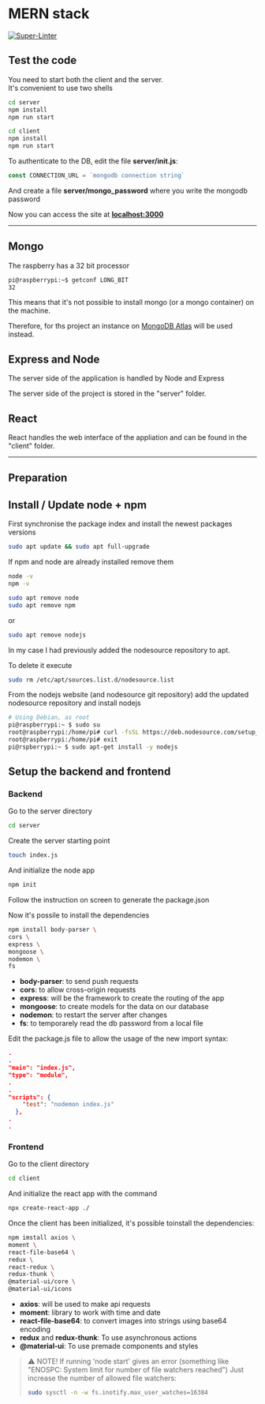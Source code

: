 # MERN stack
[![Super-Linter](https://github.com/GGn0/training_mern/actions/workflows/superlinter.yml/badge.svg)](https://github.com/GGn0/training_mern/actions/workflows/superlinter.yml)

## Test the code
You need to start both the client and the server.  
It's convenient to use two shells
```sh
cd server
npm install
npm run start
```
```sh
cd client
npm install
npm run start
```
To authenticate to the DB, edit the file **server/init.js**:
```javascript
const CONNECTION_URL = `mongodb connection string`

```
And create a file **server/mongo_password** where you write the mongodb password

Now you can access the site at [**localhost:3000**](https://localhost:3000)  

---

## Mongo
The raspberry has a 32 bit processor
```sh
pi@raspberrypi:~$ getconf LONG_BIT
32
```

This means that it's not possible to install mongo (or a mongo container) on the machine.

Therefore, for ths project an instance on [MongoDB Atlas](https://www.mongodb.com/cloud/atlas/) will be used instead.

## Express and Node
The server side of the application is handled by Node and Express

The server side of the project is stored in the "server" folder.

## React
React handles the web interface of the appliation and can be found in the "client" folder.

---

## Preparation

## Install / Update node + npm
First synchronise the package index
and install the newest packages versions
```sh
sudo apt update && sudo apt full-upgrade
```

If npm and node are already installed remove them
```sh
node -v
npm -v
```
```sh
sudo apt remove node
sudo apt remove npm
```
or
```sh
sudo apt remove nodejs
```

In my case I had previously added the nodesource repository to apt.

To delete it execute
```sh
sudo rm /etc/apt/sources.list.d/nodesource.list
```

From the nodejs website (and nodesource git repository)
add the updated nodesource repository and install nodejs
```sh
# Using Debian, as root
pi@raspberrypi:~ $ sudo su
root@raspberrypi:/home/pi# curl -fsSL https://deb.nodesource.com/setup_16.x | bash -
root@raspberrypi:/home/pi# exit
pi@rspberrypi:~ $ sudo apt-get install -y nodejs
```

## Setup the backend and frontend

### Backend
Go to the server directory
```sh
cd server
```
Create the server starting point
```sh
touch index.js
```

And initialize the node app
```sh
npm init
```
Follow the instruction on screen to generate the package.json

Now it's possile to install the dependencies
```sh
npm install body-parser \
cors \
express \
mongoose \
nodemon \
fs
```

- **body-parser**: to send push requests
- **cors**: to allow cross-origin requests
- **express**: will be the framework to create the routing of the app
- **mongoose**: to create models for the data on our database
- **nodemon**: to restart the server after changes
- **fs**: to temporarely read the db password from a local file

Edit the package.js file to allow the usage of the new import syntax:

```json
.
.
"main": "index.js",
"type": "module",
.
.
"scripts": {
    "test": "nodemon index.js"
  },
.
.
```

### Frontend
Go to the client directory
```sh
cd client
```
And initialize the react app with the command
```sh
npx create-react-app ./
```

Once the client has been initialized, it's possible toinstall the dependencies:

```sh
npm imstall axios \
moment \
react-file-base64 \
redux \
react-redux \
redux-thunk \
@material-ui/core \
@material-ui/icons
```

- **axios**: will be used to make api requests
- **moment**: library to work with time and date
- **react-file-base64**: to convert images into strings using base64 encoding
- **redux** and **redux-thunk**: To use asynchronous actions
- **@material-ui**: To use premade components and styles

> :warning: NOTE! If running 'node start' gives an error (something like "ENOSPC: System limit for number of file watchers reached")
> Just increase the number of allowed file watchers:
> ```sh
>sudo sysctl -n -w fs.inotify.max_user_watches=16384
>```
